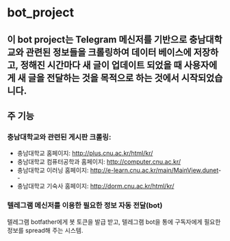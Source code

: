 # bot_project

## 이 bot project는 Telegram 메신저를 기반으로 충남대학교와 관련된 정보들을 크롤링하여 데이터 베이스에 저장하고, 정해진 시간마다 새 글이 업데이트 되었을 때 사용자에게 새 글을 전달하는 것을 목적으로 하는 것에서 시작되었습니다. 


## 주 기능 

### 충남대학교와 관련된 게시판 크롤링: 
- 충남대학교 홈페이지: <http://plus.cnu.ac.kr/html/kr/>
- 충남대학교 컴퓨터공학과 홈페이지: <http://computer.cnu.ac.kr/>
- 충남대학교 이러닝 홈페이지: <http://e-learn.cnu.ac.kr/main/MainView.dunet>--
- 충남대학교 기숙사 홈페이지: <http://dorm.cnu.ac.kr/html/kr/>

### 텔레그램 메신저를 이용한 필요한 정보 자동 전달(bot) 
텔레그램 botfather에게 봇 토큰을 발급 받고, 텔레그램 bot을 통에 구독자에게 필요한 정보를 spread해 주는 시스템. 

